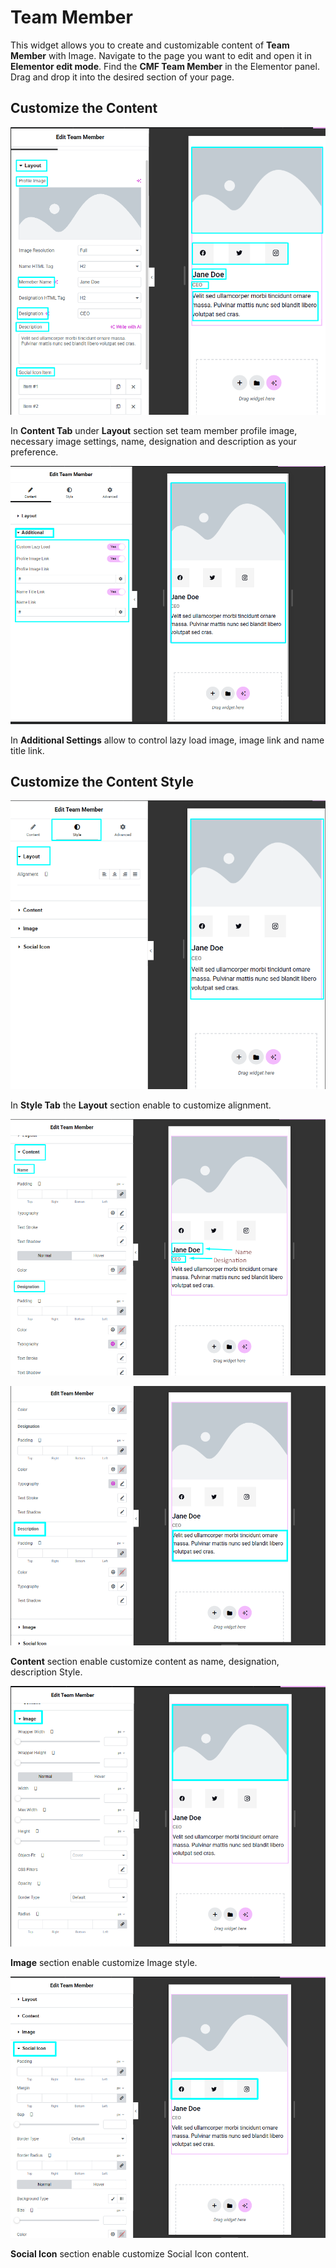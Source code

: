 # Team Member

This widget allows you to create and customizable content of **Team Member** with Image. Navigate to the page you want to edit and open it in **Elementor edit mode**. Find the **CMF Team Member** in the Elementor panel. Drag and drop it into the desired section of your page.

## Customize the Content

<p class="cmf--img-wrapper">
    <img src="/assets/framework/images/widgets/general-elements/team-member/team_meamber_1.png" alt="">
</p>

In **Content Tab** under **Layout** section set team member profile image, necessary image settings, name, designation and description as your preference.

<p class="cmf--img-wrapper">
    <img src="/assets/framework/images/widgets/general-elements/team-member/team_member_2.1.png" alt="">
</p>

In **Additional Settings** allow to control lazy load image, image link and name title link.  

## Customize the Content Style

<p class="cmf--img-wrapper">
    <img src="/assets/framework/images/widgets/general-elements/team-member/team_member_2.png" alt="">
</p>

 In **Style Tab** the **Layout** section enable to customize alignment.    

<p class="cmf--img-wrapper">
    <img src="/assets/framework/images/widgets/general-elements/team-member/team_member_3.png" alt="">
</p>

<p class="cmf--img-wrapper">
    <img src="/assets/framework/images/widgets/general-elements/team-member/team_member_4.png" alt="">
</p>

**Content** section enable customize content as name, designation, description Style.

<p class="cmf--img-wrapper">
    <img src="/assets/framework/images/widgets/general-elements/team-member/team_member_5.png" alt="">
</p>

**Image** section enable customize Image style.

<p class="cmf--img-wrapper">
    <img src="/assets/framework/images/widgets/general-elements/team-member/team_member_6.png" alt="">
</p>

**Social Icon** section enable customize Social Icon content.
